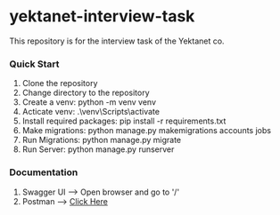 # yektanet-interview-task
This repository is for the interview task of the Yektanet co.



### Quick Start
1. Clone the repository
2. Change directory to the repository
3. Create a venv: python -m venv venv
4. Acticate venv: .\venv\Scripts\activate
5. Install required packages: pip install -r requirements.txt
6. Make migrations: python manage.py makemigrations accounts jobs
7. Run Migrations: python manage.py migrate
8. Run Server: python manage.py runserver


### Documentation
1. Swagger UI --> Open browser and go to '/'
2. Postman --> [Click Here](https://documenter.getpostman.com/view/6503266/TVmV6Zp3)
